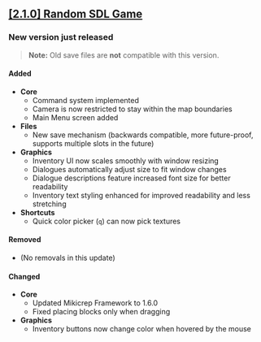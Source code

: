 ## [[2.1.0] Random SDL Game](https://miki.macakom.net/projects/rsg)
### New version just released

> **Note:** Old save files are **not** compatible with this version.

#### Added
- **Core**
    - Command system implemented
    - Camera is now restricted to stay within the map boundaries
    - Main Menu screen added
- **Files**
    - New save mechanism (backwards compatible, more future-proof, supports multiple slots in the future)
- **Graphics**
    - Inventory UI now scales smoothly with window resizing
    - Dialogues automatically adjust size to fit window changes
    - Dialogue descriptions feature increased font size for better readability
    - Inventory text styling enhanced for improved readability and less stretching
- **Shortcuts**
    - Quick color picker (`q`) can now pick textures

#### Removed
- (No removals in this update)

#### Changed
- **Core**
    - Updated Mikicrep Framework to 1.6.0
    - Fixed placing blocks only when dragging
- **Graphics**
    - Inventory buttons now change color when hovered by the mouse
